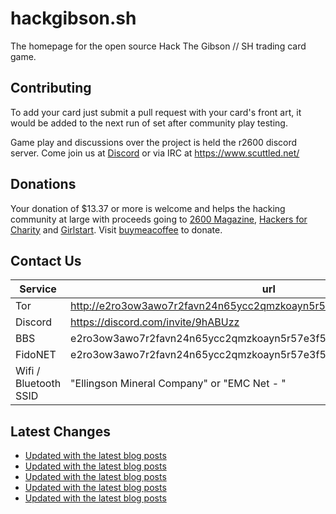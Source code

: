 # hackgibson.sh
The homepage for the open source Hack The Gibson // SH trading card game.


## Contributing

To add your card just submit a pull request with your card's front art, it would be added to the next run of set after community play testing.

Game play and discussions over the project is held the r2600 discord server. Come join us at [Discord](https://discord.com/invite/9hABUzz) or via IRC at https://www.scuttled.net/


## Donations

Your donation of $13.37 or more is welcome and helps the hacking community at large with proceeds going to [2600 Magazine](https://2600.com/), [Hackers for Charity](https://hackersforcharity.org) and [Girlstart](https://girlstart.org).  Visit [buymeacoffee](https://www.buymeacoffee.com/hackgibson.sh) to donate.


## Contact Us

Service | url
-|-
Tor | http://e2ro3ow3awo7r2favn24n65ycc2qmzkoayn5r57e3f56nvjwdcgg32ad.onion
Discord | https://discord.com/invite/9hABUzz
BBS | e2ro3ow3awo7r2favn24n65ycc2qmzkoayn5r57e3f56nvjwdcgg32ad.onion:23
FidoNET | e2ro3ow3awo7r2favn24n65ycc2qmzkoayn5r57e3f56nvjwdcgg32ad.onion:24554
Wifi / Bluetooth SSID | "Ellingson Mineral Company" or "EMC Net - <fidonet address>"

## Latest Changes
<!-- BLOG-POST-LIST:START -->
- [Updated with the latest blog posts](https://github.com/DFW2600/hackgibson.sh/commit/fe41db46aeaffd851706a595cbec694d5faf52bc)
- [Updated with the latest blog posts](https://github.com/DFW2600/hackgibson.sh/commit/083e274eabc08ddf9129b7394b305ec8ba59e6c1)
- [Updated with the latest blog posts](https://github.com/DFW2600/hackgibson.sh/commit/62058dd1051a33ae4a9c8165f721c3fff34c5451)
- [Updated with the latest blog posts](https://github.com/DFW2600/hackgibson.sh/commit/c4f28b959247ba7611f6951c3f84d983e535b9c9)
- [Updated with the latest blog posts](https://github.com/DFW2600/hackgibson.sh/commit/060e5c57358b3bfac7e5c4a977e173367baedc17)
<!-- BLOG-POST-LIST:END -->
